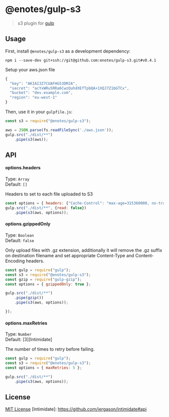 # @enotes/gulp-s3

> s3 plugin for [gulp](https://github.com/wearefractal/gulp)

## Usage

First, install `@enotes/gulp-s3` as a development dependency:

```shell
npm i --save-dev git+ssh://git@github.com:enotes/gulp-s3.git#v0.4.1
```

Setup your aws.json file
```javascript
{
  "key": "AKIAI3Z7CUAFHG53DMJA",
  "secret": "acYxWRu5RRa6CwzQuhdXEfTpbQA+1XQJ7Z1bGTCx",
  "bucket": "dev.example.com",
  "region": "eu-west-1"
}
```

Then, use it in your `gulpfile.js`:
```javascript
const s3 = require("@enotes/gulp-s3");

aws = JSON.parse(fs.readFileSync('./aws.json'));
gulp.src("./dist/**")
    .pipe(s3(aws));
```

## API


#### options.headers

Type: `Array`          
Default: `[]`

Headers to set to each file uploaded to S3

```javascript
const options = { headers: {"Cache-Control": "max-age=315360000, no-transform, public"} }
gulp.src("./dist/**", {read: false})
    .pipe(s3(aws, options));
```

#### options.gzippedOnly

Type: `Boolean`          
Default: `false`

Only upload files with .gz extension, additionally it will remove the .gz suffix on destination filename and set appropriate Content-Type and Content-Encoding headers.

```javascript
const gulp = require("gulp");
const s3 = require("@enotes/gulp-s3");
const gzip = require("gulp-gzip");
const options = { gzippedOnly: true };

gulp.src("./dist/**")
    .pipe(gzip())
    .pipe(s3(aws, options));

});
```

#### options.maxRetries

Type: `Number`         
Default: [3][Intimidate]

The number of times to retry before failing.

```javascript
const gulp = require("gulp");
const s3 = require("@enotes/gulp-s3");
const options = { maxRetries: 5 };

gulp.src("./dist/**")
    .pipe(s3(aws, options));
```

## License

[MIT License](http://en.wikipedia.org/wiki/MIT_License)
[Intimidate]: https://github.com/jergason/intimidate#api
